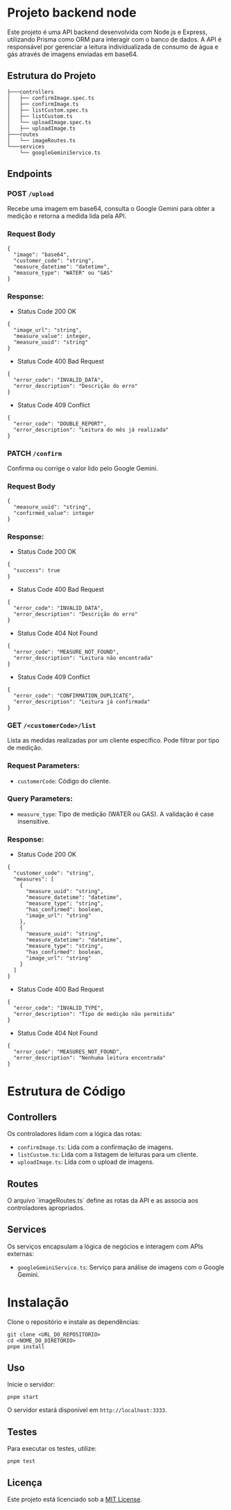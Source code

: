 # Projeto backend node

<p align="left">Este projeto é uma API backend desenvolvida com Node.js e Express, utilizando Prisma como ORM para interagir com o banco de dados. A API é responsável por gerenciar a leitura individualizada de consumo de água e gás através de imagens enviadas em base64.</p>

## Estrutura do Projeto

```
├───controllers
│   ├── confirmImage.spec.ts
│   ├── confirmImage.ts
│   ├── listCustom.spec.ts
│   ├── listCustom.ts
│   └── uploadImage.spec.ts
│   ├── uploadImage.ts
├───routes
│   └── imageRoutes.ts
└───services
    └── googleGeminiService.ts
```

## Endpoints

### POST `/upload`

<p align="left">Recebe uma imagem em base64, consulta o Google Gemini para obter a medição e retorna a medida lida pela API.</p>

### Request Body

```
{
  "image": "base64",
  "customer_code": "string",
  "measure_datetime": "datetime",
  "measure_type": "WATER" ou "GAS"
}
```

### Response:

- Status Code 200 OK

```
{
  "image_url": "string",
  "measure_value": integer,
  "measure_uuid": "string"
}
```

- Status Code 400 Bad Request

```
{
  "error_code": "INVALID_DATA",
  "error_description": "Descrição do erro"
}
```

- Status Code 409 Conflict

```
{
  "error_code": "DOUBLE_REPORT",
  "error_description": "Leitura do mês já realizada"
}
```

### PATCH `/confirm`

<p align="left">Confirma ou corrige o valor lido pelo Google Gemini.</p>

### Request Body

```
{
  "measure_uuid": "string",
  "confirmed_value": integer
}
```

### Response:

- Status Code 200 OK

```
{
  "success": true
}
```
- Status Code 400 Bad Request
```
{
  "error_code": "INVALID_DATA",
  "error_description": "Descrição do erro"
}
```
- Status Code 404 Not Found
```
{
  "error_code": "MEASURE_NOT_FOUND",
  "error_description": "Leitura não encontrada"
}
```
- Status Code 409 Conflict
```
{
  "error_code": "CONFIRMATION_DUPLICATE",
  "error_description": "Leitura já confirmada"
}
```
### GET `/<customerCode>/list`

<p align="left">Lista as medidas realizadas por um cliente específico. Pode filtrar por tipo de medição.</p>

### Request Parameters:

- `customerCode`: Código do cliente.

### Query Parameters:

- `measure_type`: Tipo de medição (WATER ou GAS). A validação é case insensitive.

### Response:

- Status Code 200 OK

```
{
  "customer_code": "string",
  "measures": [
    {
      "measure_uuid": "string",
      "measure_datetime": "datetime",
      "measure_type": "string",
      "has_confirmed": boolean,
      "image_url": "string"
    },
    {
      "measure_uuid": "string",
      "measure_datetime": "datetime",
      "measure_type": "string",
      "has_confirmed": boolean,
      "image_url": "string"
    }
  ]
}
```
- Status Code 400 Bad Request

```
{
  "error_code": "INVALID_TYPE",
  "error_description": "Tipo de medição não permitida"
}
```
- Status Code 404 Not Found

```
{
  "error_code": "MEASURES_NOT_FOUND",
  "error_description": "Nenhuma leitura encontrada"
}
```

# Estrutura de Código

## Controllers

<p align="left">Os controladores lidam com a lógica das rotas:</p>

- `confirmImage.ts`: Lida com a confirmação de imagens.
- `listCustom.ts`: Lida com a listagem de leituras para um cliente.
- `uploadImage.ts`: Lida com o upload de imagens.

## Routes

<p align="left">O arquivo `imageRoutes.ts` define as rotas da API e as associa aos controladores apropriados.</p>

## Services

<p align="left">Os serviços encapsulam a lógica de negócios e interagem com APIs externas:</p>

- `googleGeminiService.ts`: Serviço para análise de imagens com o Google Gemini.

# Instalação

<p align="left">Clone o repositório e instale as dependências:</p>

```
git clone <URL_DO_REPOSITORIO>
cd <NOME_DO_DIRETORIO>
pnpm install
```

## Uso

Inicie o servidor:
```
pnpm start
```
O servidor estará disponível em `http://localhost:3333`.

## Testes

Para executar os testes, utilize:
```
pnpm test
```

## Licença

Este projeto está licenciado sob a [MIT License](LICENSE).